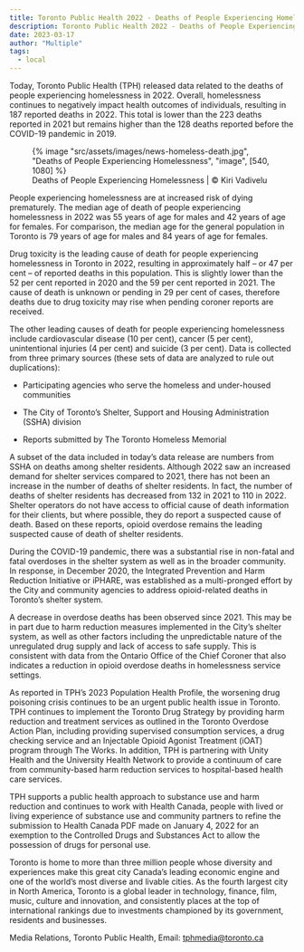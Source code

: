 ```yaml
---
title: Toronto Public Health 2022 - Deaths of People Experiencing Homelessness
description: Toronto Public Health 2022 - Deaths of People Experiencing Homelessness
date: 2023-03-17
author: "Multiple"
tags:
  - local
---
```


Today, Toronto Public Health (TPH) released data related to the deaths of people experiencing homelessness in 2022. Overall, homelessness continues to negatively impact health outcomes of individuals, resulting in 187 reported deaths in 2022. This total is lower than the 223 deaths reported in 2021 but remains higher than the 128 deaths reported before the COVID-19 pandemic in 2019.

<!-- excerpt -->

<figure>
{% image "src/assets/images/news-homeless-death.jpg", "Deaths of People Experiencing Homelessness", "image", [540, 1080] %}
<figcaption>Deaths of People Experiencing Homelessness | © Kiri Vadivelu</figcaption>
</figure>

People experiencing homelessness are at increased risk of dying prematurely. The median age of death of people experiencing homelessness in 2022 was 55 years of age for males and 42 years of age for females. For comparison, the median age for the general population in Toronto is 79 years of age for males and 84 years of age for females.

Drug toxicity is the leading cause of death for people experiencing homelessness in Toronto in 2022, resulting in approximately half – or 47 per cent – of reported deaths in this population. This is slightly lower than the 52 per cent reported in 2020 and the 59 per cent reported in 2021. The cause of death is unknown or pending in 29 per cent of cases, therefore deaths due to drug toxicity may rise when pending coroner reports are received.

The other leading causes of death for people experiencing homelessness include cardiovascular disease (10 per cent), cancer (5 per cent), unintentional injuries (4 per cent) and suicide (3 per cent).
Data is collected from three primary sources (these sets of data are analyzed to rule out duplications):

- Participating agencies who serve the homeless and under-housed communities

- The City of Toronto’s Shelter, Support and Housing Administration (SSHA) division

- Reports submitted by The Toronto Homeless Memorial

A subset of the data included in today’s data release are numbers from SSHA on deaths among shelter residents. Although 2022 saw an increased demand for shelter services compared to 2021, there has not been an increase in the number of deaths of shelter residents. In fact, the number of deaths of shelter residents has decreased from 132 in 2021 to 110 in 2022. Shelter operators do not have access to official cause of death information for their clients, but where possible, they do report a suspected cause of death. Based on these reports, opioid overdose remains the leading suspected cause of death of shelter residents.

During the COVID-19 pandemic, there was a substantial rise in non-fatal and fatal overdoses in the shelter system as well as in the broader community. In response, in December 2020, the Integrated Prevention and Harm Reduction Initiative or iPHARE, was established as a multi-pronged effort by the City and community agencies to address opioid-related deaths in Toronto’s shelter system.

A decrease in overdose deaths has been observed since 2021. This may be in part due to harm reduction measures implemented in the City’s shelter system, as well as other factors including the unpredictable nature of the unregulated drug supply and lack of access to safe supply. This is consistent with data from the Ontario Office of the Chief Coroner that also indicates a reduction in opioid overdose deaths in homelessness service settings.

As reported in TPH’s 2023 Population Health Profile, the worsening drug poisoning crisis continues to be an urgent public health issue in Toronto. TPH continues to implement the Toronto Drug Strategy by providing harm reduction and treatment services as outlined in the Toronto Overdose Action Plan, including providing supervised consumption services, a drug checking service and an Injectable Opioid Agonist Treatment (iOAT) program through The Works. In addition, TPH is partnering with Unity Health and the University Health Network to provide a continuum of care from community-based harm reduction services to hospital-based health care services.

TPH supports a public health approach to substance use and harm reduction and continues to work with Health Canada, people with lived or living experience of substance use and community partners to refine the submission to Health Canada PDF made on January 4, 2022 for an exemption to the Controlled Drugs and Substances Act to allow the possession of drugs for personal use.

Toronto is home to more than three million people whose diversity and experiences make this great city Canada’s leading economic engine and one of the world’s most diverse and livable cities. As the fourth largest city in North America, Toronto is a global leader in technology, finance, film, music, culture and innovation, and consistently places at the top of international rankings due to investments championed by its government, residents and businesses.

Media Relations, Toronto Public Health, Email: tphmedia@toronto.ca
